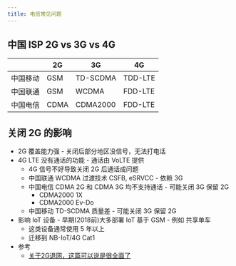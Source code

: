```yaml
---
title: 电信常见问题
---
```


## 中国 ISP 2G vs 3G vs 4G

|          | 2G   | 3G       | 4G      |
| -------- | ---- | -------- | ------- |
| 中国移动 | GSM  | TD-SCDMA | TDD-LTE |
| 中国联通 | GSM  | WCDMA    | FDD-LTE |
| 中国电信 | CDMA | CDMA2000 | FDD-LTE |

## 关闭 2G 的影响
* 2G 覆盖能力强 - 关闭后部分地区没信号，无法打电话
* 4G LTE 没有通话的功能 - 通话由 VoLTE 提供
  * 4G 信号不好导致关闭 2G 后通话成问题
  * 中国联通 WCDMA 过渡技术 CSFB, eSRVCC - 依赖 3G
  * 中国电信 CDMA 2G 和 CDMA 3G 均不支持通话 - 可能关闭 3G 保留 2G
    * CDMA2000 1X
    * CDMA2000 Ev-Do
  * 中国移动 TD-SCDMA 质量差 - 可能关闭 3G 保留 2G
* 影响 IoT 设备 - 早期(2018前)大多部署 IoT 基于 GSM - 例如 共享单车
  * 这类设备通常使用 5 年以上
  * 迁移到 NB-IoT/4G Cat1
* 参考
  * [关于2G退网，这篇可以说是很全面了](https://network.51cto.com/art/202006/618545.htm)
